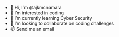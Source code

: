 - 👋 Hi, I’m @ajkmcnamara
- 👀 I’m interested in coding
- 🌱 I’m currently learning Cyber Security
- 💞️ I’m looking to collaborate on coding challenges
- 📫 Send me an email

<!---
ajkmcnamara/ajkmcnamara is a ✨ special ✨ repository because its `README.md` (this file) appears on your GitHub profile.
You can click the Preview link to take a look at your changes.
--->
